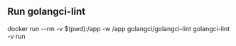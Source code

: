## Run golangci-lint
docker run --rm -v $(pwd):/app -w /app golangci/golangci-lint golangci-lint -v run